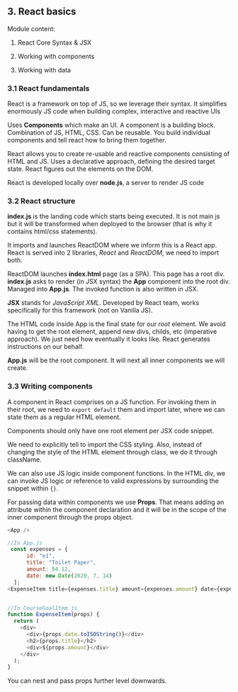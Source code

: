 ## 3. React basics

Module content:

1. React Core Syntax & JSX

1. Working with components

1. Working with data

### 3.1 React fundamentals

React is a framework on top of JS, so we leverage their syntax. It simplifies enormously JS code when building complex, interactive and reactive UIs

Uses **Components** which make an UI. A component is a building block. Combination of JS, HTML, CSS. Can be reusable. You build individual components and tell react how to bring them together.

React allows you to create re-usable and reactive components consisting of HTML and JS. Uses a declarative approach, defining the desired target state. React figures out the elements on the DOM.

React is developed locally over **node.js**, a server to render JS code

### 3.2 React structure

**index.js** is the landing code which starts being executed. It is not main js but it will be transformed when deployed to the browser (that is why it contains html/css statements).

It imports and launches ReactDOM where we inform this is a React app. React is served into 2 libraries, *React* and *ReactDOM*, we need to import both.

ReactDOM launches **index.html** page (as a SPA). This page has a root div. **index.js** asks to render (in JSX syntax) the **App** component into the root div. Managed into **App.js**. The invoked function is also written in JSX.

**JSX** stands for *JavaScript XML*. Developed by React team, works specifically for this framework (not on Vanilla JS).

The HTML code inside App is the final state for our *root* element. We avoid having to get the root element, append new divs, childs, etc (imperative approach). We just need how eventually it looks like. React generates instructions on our behalf.

**App.js** will be the root component. It will next all inner components we will create.

### 3.3 Writing components

A component in React comprises on a JS function. For invoking them in their root, we need to ```export default``` them and import later, where we can state them as a regular HTML element.

Components should only have one root element per JSX code snippet.

We need to explicitly tell to import the CSS styling. Also, instead of changing the style of the HTML element through class, we do it through className.

We can also use JS logic inside component functions. In the HTML div, we can invoke JS logic or reference to valid expressions by surrounding the snippet within ```{}```.

For passing data within components we use **Props**. That means adding an attribute within the component declaration and it will be in the scope of the inner component through the props object.

```js
<App />

//In App.js
 const expenses = {
      id: "e1",
      title: "Toilet Paper",
      amount: 94.12,
      date: new Date(2020, 7, 14)    
  ];
<ExpenseItem title={expenses.title} amount={expenses.amount} date={expenses..date}></ExpenseItem>


//In CourseGoalItem.js
function ExpenseItem(props) {
  return (
    <div>
      <div>{props.date.toISOString()}</div>
      <h2>{props.title}</h2>
      <div>${props.amount}</div>
    </div>
  ); 
}

```

You can nest and pass props further level downwards.